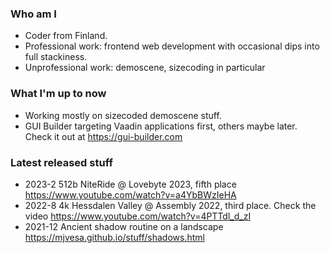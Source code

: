 ### Who am I

* Coder from Finland.
* Professional work: frontend web development with occasional dips into full stackiness. 
* Unprofessional work: demoscene, sizecoding in particular

### What I'm up to now

* Working mostly on sizecoded demoscene stuff.
* GUI Builder targeting Vaadin applications first, others maybe later. Check it out at https://gui-builder.com

### Latest released stuff

  * 2023-2 512b NiteRide @ Lovebyte 2023, fifth place https://www.youtube.com/watch?v=a4YbBWzIeHA
  * 2022-8 4k Hessdalen Valley @ Assembly 2022, third place. Check the video https://www.youtube.com/watch?v=4PTTdl_d_zI
  * 2021-12 Ancient shadow routine on a landscape https://mjvesa.github.io/stuff/shadows.html

<!--
**mjvesa/mjvesa** is a ✨ _special_ ✨ repository because its `README.md` (this file) appears on your GitHub profile.

Here are some ideas to get you started:

- 🔭 I’m currently working on ...
- 🌱 I’m currently learning ...
- 👯 I’m looking to collaborate on ...
- 🤔 I’m looking for help with ...
- 💬 Ask me about ...
- 📫 How to reach me: ...
- 😄 Pronouns: ...
- ⚡ Fun fact: ...
-->
